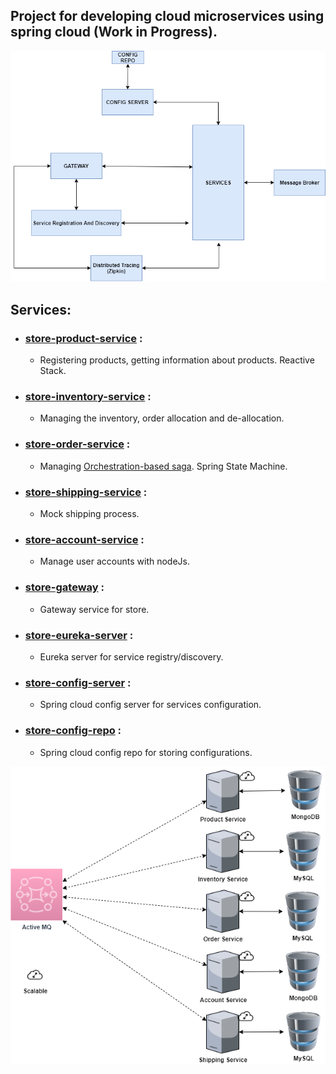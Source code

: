 ## Project for developing cloud microservices using spring cloud (Work in Progress).

![image](https://github.com/ayoubzoubeidi/store-config-repo/blob/main/system%20design.png?raw=true)



## Services:
* ### [store-product-service](https://github.com/ayoubzoubeidi/store-product-service) :
  * Registering products, getting information about products. Reactive Stack.
* ### [store-inventory-service](https://github.com/ayoubzoubeidi/store-inventory-service) :
  * Managing the inventory, order allocation and de-allocation.
* ### [store-order-service](https://github.com/ayoubzoubeidi/store-baseOrder-service) :
  * Managing [Orchestration-based saga](https://microservices.io/patterns/data/saga.html). Spring State Machine.
* ### [store-shipping-service](https://github.com/ayoubzoubeidi/store-shipping-service) :
  * Mock shipping process.
* ### [store-account-service](https://github.com/ayoubzoubeidi/store-account-service) :
  * Manage user accounts with nodeJs.
* ### [store-gateway](https://github.com/ayoubzoubeidi/store-gateway) :
  * Gateway service for store.
* ### [store-eureka-server](https://github.com/ayoubzoubeidi/store-eureka-server) :
  * Eureka server for service registry/discovery.
* ### [store-config-server](https://github.com/ayoubzoubeidi/store-config-server) :
  * Spring cloud config server for services configuration.
* ### [store-config-repo](https://github.com/ayoubzoubeidi/store-config-repo) :
  * Spring cloud config repo for storing configurations.

![image](https://github.com/ayoubzoubeidi/store-config-repo/blob/main/services.png?raw=true)
